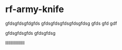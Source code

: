# rf-army-knife

gfdsgfdsgfdgfds
gfdsgfdsgfdsgfdsgfdsg  gfds gfd gdf

gfdsgfdsgfds
gfdsgfdsg

llllllllllllllllll
